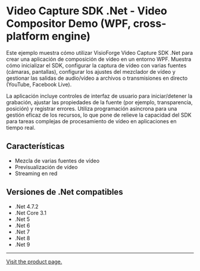 # Video Capture SDK .Net - Video Compositor Demo (WPF, cross-platform engine)

Este ejemplo muestra cómo utilizar VisioForge Video Capture SDK .Net para crear una aplicación de composición de vídeo en un entorno WPF. Muestra cómo inicializar el SDK, configurar la captura de vídeo con varias fuentes (cámaras, pantallas), configurar los ajustes del mezclador de vídeo y gestionar las salidas de audio/vídeo a archivos o transmisiones en directo (YouTube, Facebook Live).

La aplicación incluye controles de interfaz de usuario para iniciar/detener la grabación, ajustar las propiedades de la fuente (por ejemplo, transparencia, posición) y registrar errores. Utiliza programación asíncrona para una gestión eficaz de los recursos, lo que pone de relieve la capacidad del SDK para tareas complejas de procesamiento de vídeo en aplicaciones en tiempo real.

## Características

- Mezcla de varias fuentes de vídeo
- Previsualización de vídeo
- Streaming en red

## Versiones de .Net compatibles

- .Net 4.7.2
- .Net Core 3.1
- .Net 5
- .Net 6
- .Net 7
- .Net 8
- .Net 9

---

[Visit the product page.](https://www.visioforge.com/video-capture-sdk-net)
